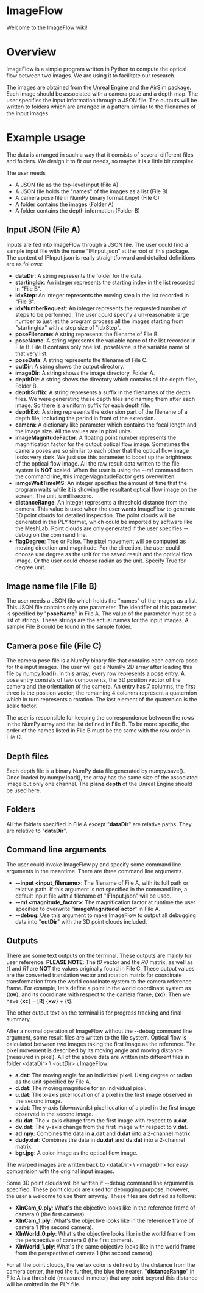 # ImageFlow

Welcome to the ImageFlow wiki!

# Overview #

ImageFlow is a simple program written in Python to compute the optical flow between two images. We are using it to facilitate our research. 

The images are obtained from the [Unreal Engine](https://www.unrealengine.com/en-US/blog) and the [AirSim](https://github.com/Microsoft/AirSim) package. Each image should be associated with a camera pose and a depth map. The user specifies the input information through a JSON file. The outputs will be written to folders which are arranged in a pattern similar to the filenames of the input images.

# Example usage #

The data is arranged in such a way that it consists of several different files and folders. We design it to fit our needs, so maybe it is a little bit complex.

The user needs

* A JSON file as the top-level input (File A)
* A JSON file holds the "names" of the images as a list (File B)
* A camera pose file in NumPy binary format (.npy) (File C)
* A folder contains the images (Folder A)
* A folder contains the depth information (Folder B)

## Input JSON (File A) ##
Inputs are fed into ImageFlow through a JSON file. The user could find a sample input file with the name “IFInput.json” at the root of this package. The content of IFInput.json is really straightforward and detailed definitions are as follows:

* __dataDir__: A string represents the folder for the data. 
* __startingIdx__: An integer represents the starting index in the list recorded in "File B".
* __idxStep__: An integer represents the moving step in the list recorded in "File B".
* __idxNumberRequest__: An integer represents the requested number of steps to be performed. The user could specify a un-reasonable large number to just let the program process all the images starting from "startingIdx" with a step size of "idxStep".
* __poseFilename__: A string represents the filename of File B.
* __poseName__: A string represents the variable name of the list recorded in File B. File B contains only one list. poseName is the variable name of that very list.
* __poseData__: A string represents the filename of File C.
* __outDir__: A string shows the output directory.
* __imageDir__: A string shows the image directory, Folder A.
* __depthDir__: A string shows the directory which contains all the depth files, Folder B.
* __depthSuffix__: A string represents a suffix in the filenames of the depth files. We were generating these depth files and naming them after each image. So there is a uniform suffix for each depth file.
* __depthExt__: A string represents the extension part of the filename of a depth file, including the period in front of the extension.
* __camera__: A dictionary like parameter which contains the focal length and the image size. All the values are in pixel units.
* __imageMagnitudeFactor__: A floating point number represents the magnification factor for the output optical flow image. Sometimes the camera poses are so similar to each other that the optical flow image looks very dark. We just use this parameter to boost up the brightness of the optical flow image. All the raw result data written to the file system is __NOT__ scaled. When the user is using the --mf command from the command line, this imageMagnitudeFactor gets overwritten.
* __iamgeWaitTimeMS__: An integer specifies the amount of time that the program waits while it is showing the resultant optical flow image on the screen. The unit is millisecond.
* __distanceRange__: An integer represents a threshold distance from the camera. This value is used when the user wants ImageFlow to generate 3D point clouds for detailed inspection. The point clouds will be generated in the PLY format, which could be imported by software like the MeshLab. Point clouds are only generated if the user specifies --debug on the command line.
* __flagDegree__: True or False. The pixel movement will be computed as moving direction and magnitude. For the direction, the user could choose use degree as the unit for the saved result and the optical flow image. Or the user could choose radian as the unit. Specify True for degree unit.

## Image name file (File B) ##

The user needs a JSON file which holds the "names" of the images as a list. This JSON file contains only one parameter. The identifier of this parameter is specified by "__poseName__" in File A. The value of the parameter must be a list of strings. These strings are the actual names for the input images. A sample File B could be found in the sample folder.

## Camera pose file (File C) ##

The camera pose file is a NumPy binary file that contains each camera pose for the input images. The user will get a NumPy 2D array after loading this file by numpy.load(). In this array, every row represents a pose entry. A pose entry consists of two components, the 3D position vector of the camera and the orientation of the camera. An entry has 7 columns, the first three is the position vector, the remaining 4 columns represent a quaternion which in turn represents a rotation. The last element of the quaternion is the scale factor.

The user is responsible for keeping the correspondence between the rows in the NumPy array and the list defined in File B. To be more specific, the order of the names listed in File B must be the same with the row order in File C.

## Depth files ##

Each depth file is a binary NumPy data file generated by numpy.save(). Once loaded by numpy.load(), the array has the same size of the associated image but only one channel. The __plane depth__ of the Unreal Engine should be used here.

## Folders ##

All the folders specified in File A except "__dataDir__" are relative paths. They are relative to "__dataDir__".

## Command line arguments ##

The user could invoke ImageFlow.py and specify some command line arguments in the meantime. There are three command line arguments.

* __--input \<input_filename\>__: The filename of File A, with its full path or relative path. If this argument is not specified in the command line, a default input file with a filename of "IFInput.json" will be used.
* __--mf \<magnitude_factor\>__: The magnification factor at runtime the user specified to overwrite "__imageMagnitudeFactor__" in File A.
* __--debug__: Use this argument to make ImageFlow to output all debugging data into "__outDir__" with the 3D point clouds included.

##  Outputs ##

There are some text outputs on the terminal. These outputs are mainly for user reference. __PLEASE NOTE__: The _t0_ vector and the _R0_ matrix, as well as _t1_ and _R1_ are __NOT__ the values originally found in File C. These output values are the converted translation vector and rotation matrix for coordinate transformation from the world coordinate system to the camera reference frame. For example, let's define a point in the world coordinate system as {__xw__},  and its coordinate with respect to the camera frame, {__xc__}. Then we have {__xc__} = [__R__] {__xw__} + {__t__}.

The other output text on the terminal is for progress tracking and final summary.

After a normal operation of ImageFlow without the --debug command line argument, some result files are written to the file system. Optical flow is calculated between two images taking the first image as the reference. The pixel movement is described by its moving angle and moving distance (measured in pixel). All of the above data are written into different files in folder \<dataDir\> \ \<outDir\> \ ImageFlow:

* __a.dat__: The moving angle for an individual pixel. Using degree or radian as the unit specified by File A.
* __d.dat__: The moving magnitude for an individual pixel.
* __u.dat__: The x-axis pixel location of a pixel in the first image observed in the second image.
* __v.dat__: The y-axis (downwards) pixel location of a pixel in the first image observed in the second image.
* __du.dat__: The x-axis change from the first image with respect to __u.dat__.
* __dv.dat__: The y-axis change from the first image with respect to __v.dat__.
* __ad.npy__: Combines the data in __a.dat__ and __d.dat__ into a 2-channel matrix.
* __dudy.dat__: Combines the data in __du.dat__ and __dv.dat__ into a 2-channel matrix.
* __bgr.jpg__: A color image as the optical flow image.

The warped images are written back to \<dataDir\> \ \<imageDir\> for easy comparision with the original input images.

Some 3D point clouds will be written if --debug command line argument is specified. These point clouds are used for debugging purpose, however, the user a welcome to use them anyway. These files are defined as follows:

* __XInCam_0.ply__: What's the objective looks like in the reference frame of camera 0 (the first camera).
* __XInCam_1.ply__: What's the objective looks like in the reference frame of camera 1 (the second camera).
* __XInWorld_0.ply__: What's the objective looks like in the world frame from the perspective of camera 0 (the first camera).
* __XInWorld_1.ply__: What's the same objective looks like in the world frame from the perspective of camera 1 (the second camera).

For all the point clouds, the vertex color is defined by the distance from the camera center, the red the further, the blue the nearer. "__distanceRange__" in File A is a threshold (measured in meter) that any point beyond this distance will be omitted in the PLY file.
